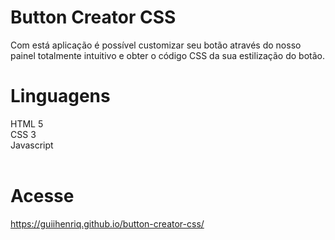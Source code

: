 # Button Creator CSS
Com está aplicação é possível customizar seu botão através do nosso painel totalmente intuitivo e obter o código CSS da sua estilização do botão.
# Linguagens
HTML 5<br>
CSS 3<br>
Javascript
<br><br>
# Acesse
<a href="https://guiihenriq.github.io/button-creator-css/" target="_blank">https://guiihenriq.github.io/button-creator-css/</a>
